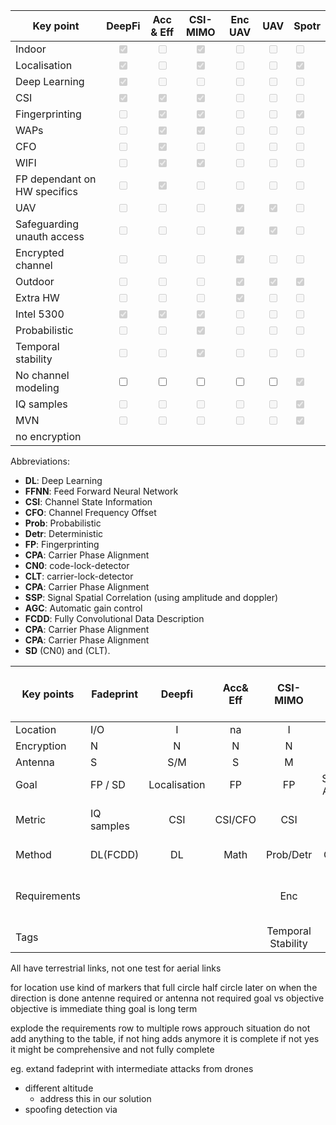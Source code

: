 | Key point                    |                  DeepFi                  |                Acc & Eff                 |                 CSI-MIMO                 |                 Enc UAV                  |                   UAV                    | Spotr                                    |
| ---------------------------- |:----------------------------------------:|:----------------------------------------:|:----------------------------------------:|:----------------------------------------:|:----------------------------------------:| ---------------------------------------- |
| Indoor                       | <input type="checkbox" disabled checked> |     <input type="checkbox" disabled>     | <input type="checkbox" disabled checked> |     <input type="checkbox" disabled>     |     <input type="checkbox" disabled>     | <input type="checkbox" disabled>         |
| Localisation                 | <input type="checkbox" disabled checked> |     <input type="checkbox" disabled>     | <input type="checkbox" disabled checked> |     <input type="checkbox" disabled>     |     <input type="checkbox" disabled>     | <input type="checkbox" disabled checked> |
| Deep Learning                | <input type="checkbox" disabled checked> |     <input type="checkbox" disabled>     |     <input type="checkbox" disabled>     |     <input type="checkbox" disabled>     |     <input type="checkbox" disabled>     | <input type="checkbox" disabled>         |
| CSI                          | <input type="checkbox" disabled checked> | <input type="checkbox" disabled checked> | <input type="checkbox" disabled checked> |     <input type="checkbox" disabled>     |     <input type="checkbox" disabled>     | <input type="checkbox" disabled>         |
| Fingerprinting               |     <input type="checkbox" disabled>     | <input type="checkbox" disabled checked> | <input type="checkbox" disabled checked> |     <input type="checkbox" disabled>     |     <input type="checkbox" disabled>     | <input type="checkbox" disabled checked> |
| WAPs                         |     <input type="checkbox" disabled>     | <input type="checkbox" disabled checked> | <input type="checkbox" disabled checked> |     <input type="checkbox" disabled>     |     <input type="checkbox" disabled>     | <input type="checkbox" disabled>         |
| CFO                          |     <input type="checkbox" disabled>     | <input type="checkbox" disabled checked> |     <input type="checkbox" disabled>     |     <input type="checkbox" disabled>     |     <input type="checkbox" disabled>     | <input type="checkbox" disabled>         |
| WIFI                         |     <input type="checkbox" disabled>     | <input type="checkbox" disabled checked> | <input type="checkbox" disabled checked> |     <input type="checkbox" disabled>     |     <input type="checkbox" disabled>     | <input type="checkbox" disabled>         |
| FP dependant on HW specifics |     <input type="checkbox" disabled>     | <input type="checkbox" disabled checked> |     <input type="checkbox" disabled>     |     <input type="checkbox" disabled>     |     <input type="checkbox" disabled>     | <input type="checkbox" disabled >        |
| UAV                          |     <input type="checkbox" disabled>     |     <input type="checkbox" disabled>     |     <input type="checkbox" disabled>     | <input type="checkbox" disabled checked> | <input type="checkbox" disabled checked> | <input type="checkbox" disabled>         |
| Safeguarding unauth access   |     <input type="checkbox" disabled>     |     <input type="checkbox" disabled>     |     <input type="checkbox" disabled>     | <input type="checkbox" disabled checked> | <input type="checkbox" disabled checked> | <input type="checkbox" disabled>         |
| Encrypted channel            |     <input type="checkbox" disabled>     |     <input type="checkbox" disabled>     |     <input type="checkbox" disabled>     | <input type="checkbox" disabled checked> |     <input type="checkbox" disabled>     | <input type="checkbox" disabled>         |
| Outdoor                      |     <input type="checkbox" disabled>     |     <input type="checkbox" disabled>     |     <input type="checkbox" disabled>     | <input type="checkbox" disabled checked> | <input type="checkbox" disabled checked> | <input type="checkbox" disabled checked> |
| Extra HW                     |     <input type="checkbox" disabled>     |     <input type="checkbox" disabled>     |     <input type="checkbox" disabled>     | <input type="checkbox" disabled checked> |     <input type="checkbox" disabled>     | <input type="checkbox" disabled>         |
| Intel 5300                   | <input type="checkbox" disabled checked> | <input type="checkbox" disabled checked> | <input type="checkbox" disabled checked> |     <input type="checkbox" disabled>     |     <input type="checkbox" disabled>     | <input type="checkbox" disabled>         |
| Probabilistic                |     <input type="checkbox" disabled>     |     <input type="checkbox" disabled>     | <input type="checkbox" disabled checked> |     <input type="checkbox" disabled>     |     <input type="checkbox" disabled>     | <input type="checkbox" disabled>         |
| Temporal stability           |     <input type="checkbox" disabled>     |     <input type="checkbox" disabled>     | <input type="checkbox" disabled checked> |     <input type="checkbox" disabled>     |     <input type="checkbox" disabled>     | <input type="checkbox" disabled>         |
| No channel modeling          |         <input type="checkbox" >         |         <input type="checkbox" >         |         <input type="checkbox" >         |         <input type="checkbox" >         |         <input type="checkbox" >         | <input type="checkbox" disabled checked> |
| IQ samples                   |     <input type="checkbox" disabled>     |     <input type="checkbox" disabled>     |     <input type="checkbox" disabled>     |     <input type="checkbox" disabled>     |     <input type="checkbox" disabled>     | <input type="checkbox" disabled checked> |
| MVN                          |     <input type="checkbox" disabled>     |     <input type="checkbox" disabled>     |     <input type="checkbox" disabled>     |     <input type="checkbox" disabled>     |     <input type="checkbox" disabled>     | <input type="checkbox" disabled checked> |
| no encryption                |                                          |                                          |                                          |                                          |                                          |                                          |


Abbreviations:
- **DL**: Deep Learning
- **FFNN**: Feed Forward Neural Network
- **CSI**: Channel State Information
- **CFO**: Channel Frequency Offset
- **Prob**: Probabilistic
- **Detr**: Deterministic
- **FP**: Fingerprinting
- **CPA**: Carrier Phase Alignment
- **CN0**: code-lock-detector
- **CLT**: carrier-lock-detector
- **CPA**: Carrier Phase Alignment
- **SSP**: Signal Spatial Correlation (using amplitude and doppler)
- **AGC**: Automatic gain control
- **FCDD**: Fully Convolutional Data Description
- **CPA**: Carrier Phase Alignment
- **CPA**: Carrier Phase Alignment
- **SD** 
 (CN0) and  (CLT).

| Key points   | Fadeprint  |    Deepfi    | Acc& Eff |      CSI-MIMO      |   (enc) UAV   |      Spotr       | Handheld receivers (moving GNSS) |       Military Signals       |          NN LTE          |
| ------------ | ---------- |:------------:|:--------:|:------------------:|:-------------:|:----------------:|:--------------------------------:|:----------------------------:|:------------------------:|
| Location     | I/O        |      I       |    na    |         I          |       O       |        O         |               I/O                |             I/O              |           I/O            |
| Encryption   | N          |      N       |    N     |         N          |       Y       |        N         |                N                 |             N/Y              |            N             |
| Antenna      | S          |     S/M      |    S     |         M          |      NA       |        S         |                S                 |              M               |            S             |
| Goal         | FP / SD    | Localisation |    FP    |         FP         | Shield-Access |     FP / SD      |             FP / SD              |           FP / SD            |    FP / Localisation     |
| Metric       | IQ samples |     CSI      | CSI/CFO  |        CSI         |      NA       | CPA / IQ samples |               SSP                |     AGC / CA code power      | CSI (Channel parameters) |
| Method       | DL(FCDD)   |      DL      |   Math   |     Prob/Detr      |    Crypto     |     CN0/CLT      |                                  |      cross correlation       |           FFNN           |
| Requirements |            |              |          |        Enc         |      Enc      |                  |             Movement             | Presence enc military signal |                          |
| Tags         |            |              |          | Temporal Stability |      UAV      |                  |                                  |                              |                          |

All have terrestrial links, not one test for aerial links


for location use kind of markers that full circle half circle
later on when the direction is done antenne required or antenna not required
goal vs objective
objective is immediate thing goal is long term

explode the requirements row to multiple rows
approuch situation do not add anything to the table, if not hing adds anymore it is complete
if not yes it might be comprehensive and not fully complete

eg. extand fadeprint with intermediate attacks from drones
- different altitude
	- address this in our solution
- spoofing detection via 

